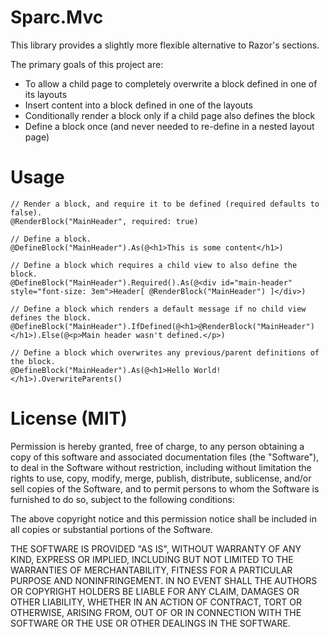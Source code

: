 # Sparc.Mvc
This library provides a slightly more flexible alternative to Razor's sections.

The primary goals of this project are:

* To allow a child page to completely overwrite a block defined in one of its layouts
* Insert content into a block defined in one of the layouts
* Conditionally render a block only if a child page also defines the block
* Define a block once (and never needed to re-define in a nested layout page)

# Usage
    // Render a block, and require it to be defined (required defaults to false).
    @RenderBlock("MainHeader", required: true)
    
    // Define a block.
    @DefineBlock("MainHeader").As(@<h1>This is some content</h1>)
    
    // Define a block which requires a child view to also define the block.
    @DefineBlock("MainHeader").Required().As(@<div id="main-header" style="font-size: 3em">Header[ @RenderBlock("MainHeader") ]</div>)

    // Define a block which renders a default message if no child view defines the block.
    @DefineBlock("MainHeader").IfDefined(@<h1>@RenderBlock("MainHeader")</h1>).Else(@<p>Main header wasn't defined.</p>)
    
    // Define a block which overwrites any previous/parent definitions of the block.
    @DefineBlock("MainHeader").As(@<h1>Hello World!</h1>).OverwriteParents()

# License (MIT)
Permission is hereby granted, free of charge, to any person obtaining a copy of this software and associated documentation files (the "Software"), to deal in the Software without restriction, including without limitation the rights to use, copy, modify, merge, publish, distribute, sublicense, and/or sell copies of the Software, and to permit persons to whom the Software is furnished to do so, subject to the following conditions:

The above copyright notice and this permission notice shall be included in all copies or substantial portions of the Software.

THE SOFTWARE IS PROVIDED "AS IS", WITHOUT WARRANTY OF ANY KIND, EXPRESS OR IMPLIED, INCLUDING BUT NOT LIMITED TO THE WARRANTIES OF MERCHANTABILITY, FITNESS FOR A PARTICULAR PURPOSE AND NONINFRINGEMENT. IN NO EVENT SHALL THE AUTHORS OR COPYRIGHT HOLDERS BE LIABLE FOR ANY CLAIM, DAMAGES OR OTHER LIABILITY, WHETHER IN AN ACTION OF CONTRACT, TORT OR OTHERWISE, ARISING FROM, OUT OF OR IN CONNECTION WITH THE SOFTWARE OR THE USE OR OTHER DEALINGS IN THE SOFTWARE.